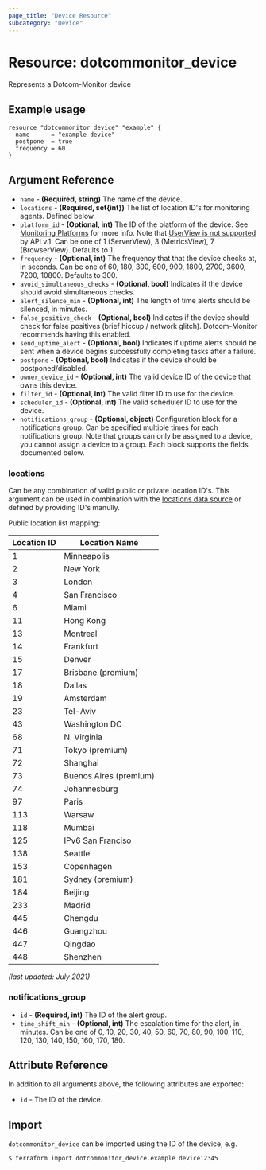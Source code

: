 ```yaml
---
page_title: "Device Resource"
subcategory: "Device"
---
```

# Resource: dotcommonitor_device
Represents a Dotcom-Monitor device

## Example usage
```hcl
resource "dotcommonitor_device" "example" {
  name      = "example-device"
  postpone  = true
  frequency = 60
}
```

## Argument Reference
* `name` - **(Required, string)** The name of the device.
* `locations` - **(Required, set{int})** The list of location ID's for monitoring agents. Defined below.
* `platform_id` - **(Optional, int)**  The ID of the platform of the device. See [Monitoring Platforms](https://wiki.dotcom-monitor.com/knowledge-base-category/monitoring-platforms/) for more info. Note that [UserView is not supported](https://wiki.dotcom-monitor.com/knowledge-base/get-device-list-by-platform/) by API v.1. Can be one of 1 (ServerView), 3 (MetricsView), 7 (BrowserView). Defaults to 1.
* `frequency` - **(Optional, int)** The frequency that that the device checks at, in seconds. Can be one of 60, 180, 300, 600, 900, 1800, 2700, 3600, 7200, 10800. Defaults to 300.
* `avoid_simultaneous_checks` - **(Optional, bool)** Indicates if the device should avoid simultaneous checks.
* `alert_silence_min` - **(Optional, int)** The length of time alerts should be silenced, in minutes.
* `false_positive_check` - **(Optional, bool)** Indicates if the device should check for false positives (brief hiccup / network glitch). Dotcom-Monitor recommends having this enabled.
* `send_uptime_alert` - **(Optional, bool)** Indicates if uptime alerts should be sent when a device begins successfully completing tasks after a failure.
* `postpone` - **(Optional, bool)** Indicates if the device should be postponed/disabled.
* `owner_device_id` - **(Optional, int)** The valid device ID of the device that owns this device.
* `filter_id` - **(Optional, int)** The valid filter ID to use for the device.
* `scheduler_id` - **(Optional, int)** The valid scheduler ID to use for the device.
* `notifications_group` - **(Optional, object)** Configuration block for a notifications group. Can be specified multiple times for each notifications group. Note that groups can only be assigned to a device, you cannot assign a device to a group. Each block supports the fields documented below.

### locations
Can be any combination of valid public or private location ID's. This argument can be used in combination with the [locations data source](https://registry.terraform.io/providers/rymancl/dotcommonitor/latest/docs/data-sources/locations) or defined by providing ID's manully.

Public location list mapping:

Location ID | Location Name
--- | ---
1 	| Minneapolis 
2 	| New York 
3 	| London 
4 	| San Francisco 
6 	| Miami 
11 	| Hong Kong 
13 	| Montreal 
14 	| Frankfurt 
15 	| Denver 
17 	| Brisbane (premium)
18 	| Dallas 
19 	| Amsterdam 
23 	| Tel-Aviv 
43 	| Washington DC 
68 	| N. Virginia 
71 	| Tokyo (premium)
72 	| Shanghai 
73 	| Buenos Aires (premium)
74 	| Johannesburg 
97 	| Paris 
113 |	Warsaw 
118 |	Mumbai 
125 |	IPv6 San Franciso 
138 |	Seattle 
153 |	Copenhagen 
181 |	Sydney (premium)
184 |	Beijing 
233 |	Madrid 
445 |	Chengdu 
446 |	Guangzhou 
447 |	Qingdao 
448 |	Shenzhen 

_(last updated: July 2021)_

### notifications_group
* `id` - **(Required, int)** The ID of the alert group.
* `time_shift_min` - **(Optional, int)** The escalation time for the alert, in minutes. Can be one of 0, 10, 20, 30, 40, 50, 60, 70, 80, 90, 100, 110, 120, 130, 140, 150, 160, 170, 180.

## Attribute Reference
In addition to all arguments above, the following attributes are exported:

* `id` - The ID of the device.

## Import
`dotcommonitor_device` can be imported using the ID of the device, e.g.

```
$ terraform import dotcommonitor_device.example device12345
```
